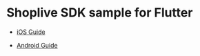 # Shoplive SDK sample for Flutter

+ [iOS Guide](https://github.com/shoplive/ios-sdk-sample)

+ [Android Guide](https://github.com/shoplive/android-sdk-sample)